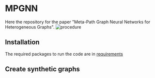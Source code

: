 # MPGNN
Here the repository for the paper "Meta-Path Graph Neural Networks for Heterogeneous Graphs".
![procedure]([procedure.pdf](https://github.com/francescoferrini/MPGNN/blob/main/procedure.pdf))

## Installation
The required packages to run the code are in [requirements](requirements.txt)

## Create synthetic graphs
